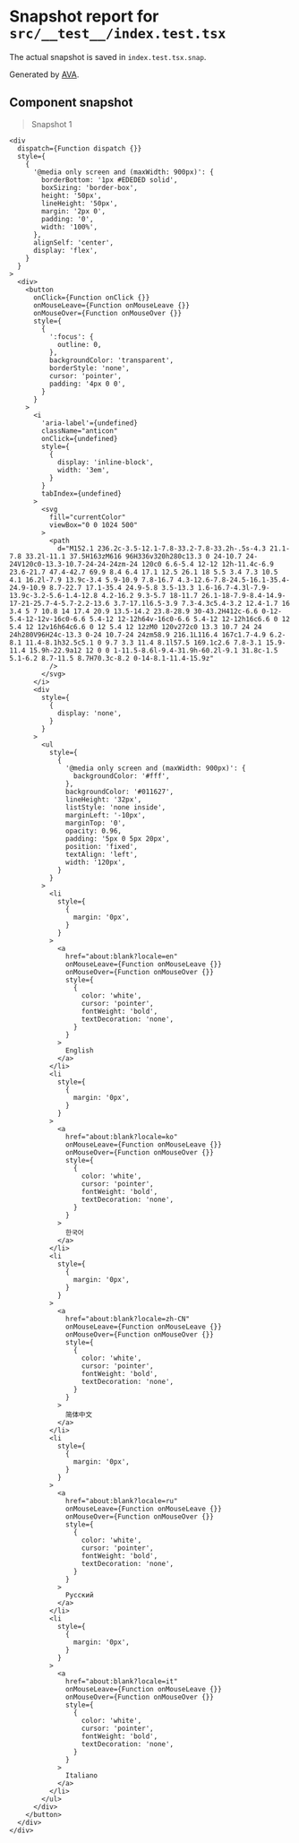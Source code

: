 # Snapshot report for `src/__test__/index.test.tsx`

The actual snapshot is saved in `index.test.tsx.snap`.

Generated by [AVA](https://ava.li).

## Component snapshot

> Snapshot 1

    <div
      dispatch={Function dispatch {}}
      style={
        {
          '@media only screen and (maxWidth: 900px)': {
            borderBottom: '1px #EDEDED solid',
            boxSizing: 'border-box',
            height: '50px',
            lineHeight: '50px',
            margin: '2px 0',
            padding: '0',
            width: '100%',
          },
          alignSelf: 'center',
          display: 'flex',
        }
      }
    >
      <div>
        <button
          onClick={Function onClick {}}
          onMouseLeave={Function onMouseLeave {}}
          onMouseOver={Function onMouseOver {}}
          style={
            {
              ':focus': {
                outline: 0,
              },
              backgroundColor: 'transparent',
              borderStyle: 'none',
              cursor: 'pointer',
              padding: '4px 0 0',
            }
          }
        >
          <i
            'aria-label'={undefined}
            className="anticon"
            onClick={undefined}
            style={
              {
                display: 'inline-block',
                width: '3em',
              }
            }
            tabIndex={undefined}
          >
            <svg
              fill="currentColor"
              viewBox="0 0 1024 500"
            >
              <path
                d="M152.1 236.2c-3.5-12.1-7.8-33.2-7.8-33.2h-.5s-4.3 21.1-7.8 33.2l-11.1 37.5H163zM616 96H336v320h280c13.3 0 24-10.7 24-24V120c0-13.3-10.7-24-24-24zm-24 120c0 6.6-5.4 12-12 12h-11.4c-6.9 23.6-21.7 47.4-42.7 69.9 8.4 6.4 17.1 12.5 26.1 18 5.5 3.4 7.3 10.5 4.1 16.2l-7.9 13.9c-3.4 5.9-10.9 7.8-16.7 4.3-12.6-7.8-24.5-16.1-35.4-24.9-10.9 8.7-22.7 17.1-35.4 24.9-5.8 3.5-13.3 1.6-16.7-4.3l-7.9-13.9c-3.2-5.6-1.4-12.8 4.2-16.2 9.3-5.7 18-11.7 26.1-18-7.9-8.4-14.9-17-21-25.7-4-5.7-2.2-13.6 3.7-17.1l6.5-3.9 7.3-4.3c5.4-3.2 12.4-1.7 16 3.4 5 7 10.8 14 17.4 20.9 13.5-14.2 23.8-28.9 30-43.2H412c-6.6 0-12-5.4-12-12v-16c0-6.6 5.4-12 12-12h64v-16c0-6.6 5.4-12 12-12h16c6.6 0 12 5.4 12 12v16h64c6.6 0 12 5.4 12 12zM0 120v272c0 13.3 10.7 24 24 24h280V96H24c-13.3 0-24 10.7-24 24zm58.9 216.1L116.4 167c1.7-4.9 6.2-8.1 11.4-8.1h32.5c5.1 0 9.7 3.3 11.4 8.1l57.5 169.1c2.6 7.8-3.1 15.9-11.4 15.9h-22.9a12 12 0 0 1-11.5-8.6l-9.4-31.9h-60.2l-9.1 31.8c-1.5 5.1-6.2 8.7-11.5 8.7H70.3c-8.2 0-14-8.1-11.4-15.9z"
              />
            </svg>
          </i>
          <div
            style={
              {
                display: 'none',
              }
            }
          >
            <ul
              style={
                {
                  '@media only screen and (maxWidth: 900px)': {
                    backgroundColor: '#fff',
                  },
                  backgroundColor: '#011627',
                  lineHeight: '32px',
                  listStyle: 'none inside',
                  marginLeft: '-10px',
                  marginTop: '0',
                  opacity: 0.96,
                  padding: '5px 0 5px 20px',
                  position: 'fixed',
                  textAlign: 'left',
                  width: '120px',
                }
              }
            >
              <li
                style={
                  {
                    margin: '0px',
                  }
                }
              >
                <a
                  href="about:blank?locale=en"
                  onMouseLeave={Function onMouseLeave {}}
                  onMouseOver={Function onMouseOver {}}
                  style={
                    {
                      color: 'white',
                      cursor: 'pointer',
                      fontWeight: 'bold',
                      textDecoration: 'none',
                    }
                  }
                >
                  English
                </a>
              </li>
              <li
                style={
                  {
                    margin: '0px',
                  }
                }
              >
                <a
                  href="about:blank?locale=ko"
                  onMouseLeave={Function onMouseLeave {}}
                  onMouseOver={Function onMouseOver {}}
                  style={
                    {
                      color: 'white',
                      cursor: 'pointer',
                      fontWeight: 'bold',
                      textDecoration: 'none',
                    }
                  }
                >
                  한국어
                </a>
              </li>
              <li
                style={
                  {
                    margin: '0px',
                  }
                }
              >
                <a
                  href="about:blank?locale=zh-CN"
                  onMouseLeave={Function onMouseLeave {}}
                  onMouseOver={Function onMouseOver {}}
                  style={
                    {
                      color: 'white',
                      cursor: 'pointer',
                      fontWeight: 'bold',
                      textDecoration: 'none',
                    }
                  }
                >
                  简体中文
                </a>
              </li>
              <li
                style={
                  {
                    margin: '0px',
                  }
                }
              >
                <a
                  href="about:blank?locale=ru"
                  onMouseLeave={Function onMouseLeave {}}
                  onMouseOver={Function onMouseOver {}}
                  style={
                    {
                      color: 'white',
                      cursor: 'pointer',
                      fontWeight: 'bold',
                      textDecoration: 'none',
                    }
                  }
                >
                  Русский
                </a>
              </li>
              <li
                style={
                  {
                    margin: '0px',
                  }
                }
              >
                <a
                  href="about:blank?locale=it"
                  onMouseLeave={Function onMouseLeave {}}
                  onMouseOver={Function onMouseOver {}}
                  style={
                    {
                      color: 'white',
                      cursor: 'pointer',
                      fontWeight: 'bold',
                      textDecoration: 'none',
                    }
                  }
                >
                  Italiano
                </a>
              </li>
            </ul>
          </div>
        </button>
      </div>
    </div>
